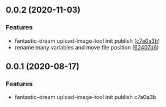 <a name="0.0.2"></a>
## 0.0.2 (2020-11-03)


### Features

* fantastic-dream upload-image-tool init publish ([c7a0a3b](https://github.com/fantastic-dream/upload-image-tool/commit/c7a0a3b))
* rename many variables and move file position ([62407d6](https://github.com/fantastic-dream/upload-image-tool/commit/62407d6))



<a name="0.0.1"></a>
## 0.0.1 (2020-08-17)


### Features

* fantastic-dream upload-image-tool init publish c7a0a3b



